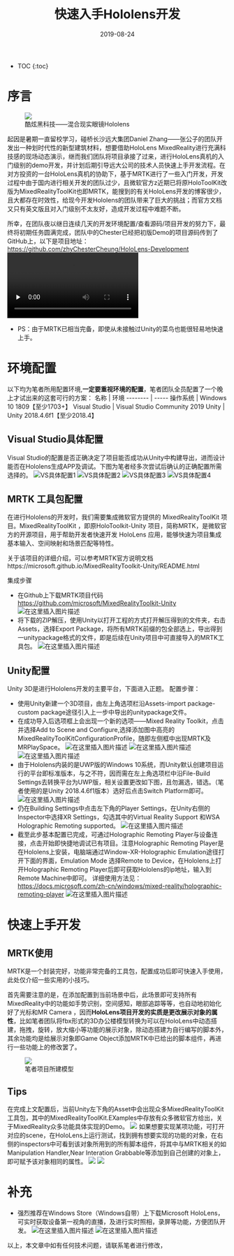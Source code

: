 ﻿---
layout: post
title: "快速入手Hololens开发"
date: 2019-08-24
excerpt: "使用MixedRealityToolKit进行HoloLens的应用开发"
tags: [unity, MRTK, Hololens]
comments: true
---
* TOC
{:toc}


#  序言

<figure>
	<img src="http://brantshi.github.io/assets/img/post_img/001.jpg">
	<figcaption>酷炫黑科技——混合现实眼镜Hololens</figcaption>
</figure>
起因是暑期一直留校学习，碰桥长沙远大集团Daniel Zhang——张公子的团队开发出一种划时代性的新型建筑材料，想要借助HoloLens MixedReality进行充满科技感的现场动态演示，继而我们团队将项目承接了过来，进行HoloLens真机的入门级别的demo开发，并计划后期引导远大公司的技术人员快速上手开发流程。在对方投资的一台HoloLens真机的协助下，基于MRTK进行了一些入门开发，开发过程中由于国内进行相关开发的团队过少，且微软官方z近期已将原HoloToolKit改版为MixedRealityToolKit也即MRTK，能搜到的有关HoloLens开发的博客很少，且大都存在时效性，给现今开发Hololens的团队带来了巨大的挑战；而官方文档又只有英文版且对入门级别不太友好，造成开发过程中难题不断。

所幸，在团队夜以继日连续几天的开发环境配置/查看源码/项目开发的努力下，最终将初期任务圆满完成，团队中的Chester已经把初版Demo的项目源码传到了GitHub上，以下是项目地址：
<a href ="https://github.com/zhyChesterCheung/HoloLens-Development">https://github.com/zhyChesterCheung/HoloLens-Development</a>
<video id="video" controls="" preload="none" poster="">
    <source id="mp4" src="http://brantshi.github.io/assets/img/video/001.mp4" type="video/mp4" />
</video>


- PS：由于MRTK已相当完备，即使从未接触过Unity的菜鸟也能很轻易地快速上手。

#  环境配置
以下均为笔者所用配置环境,**一定要重视环境的配置**，笔者团队全员配置了一个晚上才试出来的这套可行的方案：
名称     | 环境
-------- | -----
操作系统  | Windows 10 1809【至少1703+】
Visual Studio  | Visual Studio Community 2019
Unity  | Unity 2018.4.6f1【至少2018.4】

## Visual Studio具体配置
Visual Studio的配置是否正确决定了项目能否成功从Unity中构建导出，进而设计能否在Hololens生成APP及调试。下图为笔者经多次尝试后确认的正确配置所需选择的。
![VS具体配置1](https://img-blog.csdnimg.cn/20190823182200401.png?x-oss-process=image/watermark,type_ZmFuZ3poZW5naGVpdGk,shadow_10,text_aHR0cHM6Ly9ibG9nLmNzZG4ubmV0L0JyYW50X1N0YXJr,size_16,color_FFFFFF,t_70)
![VS具体配置2](https://img-blog.csdnimg.cn/2019082318224664.png?x-oss-process=image/watermark,type_ZmFuZ3poZW5naGVpdGk,shadow_10,text_aHR0cHM6Ly9ibG9nLmNzZG4ubmV0L0JyYW50X1N0YXJr,size_16,color_FFFFFF,t_70)
![VS具体配置3](https://img-blog.csdnimg.cn/20190823182429271.png?x-oss-process=image/watermark,type_ZmFuZ3poZW5naGVpdGk,shadow_10,text_aHR0cHM6Ly9ibG9nLmNzZG4ubmV0L0JyYW50X1N0YXJr,size_16,color_FFFFFF,t_70)
![VS具体配置4](https://img-blog.csdnimg.cn/20190823182500836.png)

##  MRTK 工具包配置
在进行Hololens的开发时，我们需要集成微软官方提供的 MixedRealityToolKit 项目。MixedRealityToolKit ，即原HoloToolkit-Unity 项目，简称MRTK，是微软官方的开源项目，用于帮助开发者快速开发 HoloLens 应用，能够快速为项目集成基本输入、空间映射和场景匹配等特性。

关于该项目的详细介绍，可以参考MRTK官方说明文档https://microsoft.github.io/MixedRealityToolkit-Unity/README.html

集成步骤
 - 在Github上下载MRTK项目代码 https://github.com/microsoft/MixedRealityToolkit-Unity
![在这里插入图片描述](https://img-blog.csdnimg.cn/20190823183744585.png?x-oss-process=image/watermark,type_ZmFuZ3poZW5naGVpdGk,shadow_10,text_aHR0cHM6Ly9ibG9nLmNzZG4ubmV0L0JyYW50X1N0YXJr,size_16,color_FFFFFF,t_70)
 - 将下载的ZIP解压，使用Unity以打开工程的方式打开解压得到的文件夹，右击Assets，选择Export Package，将所有MRTK前缀的包全部选上，导出得到一unitypackage格式的文件，即是后续在Unity项目中可直接导入的MRTK工具包。
![在这里插入图片描述](https://img-blog.csdnimg.cn/20190823192416100.png?x-oss-process=image/watermark,type_ZmFuZ3poZW5naGVpdGk,shadow_10,text_aHR0cHM6Ly9ibG9nLmNzZG4ubmV0L0JyYW50X1N0YXJr,size_16,color_FFFFFF,t_70)

## Unity配置
Unity 3D是进行Hololens开发的主要平台，下面进入正题。
配置步骤：
 - 使用Unity新建一个3D项目，由左上角选项栏沿Assets-import package-custom package途径引入上一步中导出的unitypackage文件。
 - 在成功导入后选项框上会出现一个新的选项——Mixed Reality Toolkit，点击并选择Add to Scene and Configure,选择添加图中高亮的MixedRealityToolKitConfigurationProfile，随即左侧框中出现MRTK及MRPlaySpace。
 ![在这里插入图片描述](https://img-blog.csdnimg.cn/20190823195120840.png) ![在这里插入图片描述](https://img-blog.csdnimg.cn/20190823195214772.png?x-oss-process=image/watermark,type_ZmFuZ3poZW5naGVpdGk,shadow_10,text_aHR0cHM6Ly9ibG9nLmNzZG4ubmV0L0JyYW50X1N0YXJr,size_16,color_FFFFFF,t_70)
![在这里插入图片描述](https://img-blog.csdnimg.cn/20190823195311416.png)
 - 由于Hololens内装的是UWP版的Windows 10系统，而Unity默认创建项目运行的平台即标准版本，与之不符，因而需在左上角选项栏中沿File-Build Settings去转换平台为UWP版，相关设置更改如下图，且勿漏选，错选。（笔者使用的是Unity 2018.4.6f1版本）选好后点击Switch Platform即可。
![在这里插入图片描述](https://img-blog.csdnimg.cn/20190823195606291.png?x-oss-process=image/watermark,type_ZmFuZ3poZW5naGVpdGk,shadow_10,text_aHR0cHM6Ly9ibG9nLmNzZG4ubmV0L0JyYW50X1N0YXJr,size_16,color_FFFFFF,t_70)
 - 仍在Building Settings中点击左下角的Player Settings，在Unity右侧的Inspector中选择XR Settings，勾选其中的Virtual Reality Support 和WSA Holographic Remoting supported。
![在这里插入图片描述](https://img-blog.csdnimg.cn/20190823195912949.png?x-oss-process=image/watermark,type_ZmFuZ3poZW5naGVpdGk,shadow_10,text_aHR0cHM6Ly9ibG9nLmNzZG4ubmV0L0JyYW50X1N0YXJr,size_16,color_FFFFFF,t_70)
 - 截至此步基本配置已完成，可通过Holographic Remoting Player与设备连接，点击开始即快捷地调试已有项目。注意Holographic Remoting Player是在Hololens上安装，电脑端通过Window-XR-Holographic Emulation途径打开下面的界面，Emulation Mode 选择Remote to Device，在Hololens上打开Holographic Remoting Player后即可获取Hololens的ip地址，输入到Remote Machine中即可。
详细使用方法见：https://docs.microsoft.com/zh-cn/windows/mixed-reality/holographic-remoting-player
![在这里插入图片描述](https://img-blog.csdnimg.cn/20190823205828382.png?x-oss-process=image/watermark,type_ZmFuZ3poZW5naGVpdGk,shadow_10,text_aHR0cHM6Ly9ibG9nLmNzZG4ubmV0L0JyYW50X1N0YXJr,size_16,color_FFFFFF,t_70)

# 快速上手开发

## MRTK使用
MRTK是一个封装完好，功能非常完备的工具包，配置成功后即可快速入手使用，此处仅介绍一些实用的小技巧。

首先需要注意的是，在添加配置到当前场景中后，此场景即可支持所有MixedReality中的功能如手势识别，空间感知，眼部追踪等等，也自动地初始化好了光标和MR Camera
，因而**HoloLens项目开发的实质是更改展示对象的属性**，比如笔者团队将fbx形式的3D办公楼模型转换为可以在HoloLens中动态搭建，拖拽，旋转，放大缩小等功能的展示对象，除动态搭建为自行编写的脚本外，其余功能均是给展示对象即Game Object添加MRTK中已给出的脚本组件，再进行一些功能上的修改罢了。
<figure>
	<img src="http://brantshi.github.io/assets/img/post_img/005.jpg">
	<figcaption>笔者项目所建模型</figcaption>
</figure>

## Tips

在完成上文配置后，当前Unity左下角的Asset中会出现众多MixedRealityToolKit工具包，其中的MixedRealityToolKit.EXamples中存放有众多微软官方给出，关于MixedReality众多功能具体实现的Demo。
<img src="http://brantshi.github.io/assets/img/post_img/002.png">
如果想要实现某项功能，可打开对应的scene，在HoloLens上运行测试，找到拥有想要实现的功能的对象，在右侧的inspectors中可看到该对象所用到的所有脚本组件，将其中与MRTK相关的如Manipulation Handler,Near Interation Grabbable等添加到自己创建的对象上，即可赋予该对象相同的属性。
<img src="http://brantshi.github.io/assets/img/post_img/004.png">
<img src="http://brantshi.github.io/assets/img/post_img/003.png">
#  补充
 - 强烈推荐在Windows Store（Windows自带）上下载Microsoft HoloLens，可实时获取设备第一视角的直播，及进行实时照相，录屏等功能，方便团队开发。
![在这里插入图片描述](https://img-blog.csdnimg.cn/20190823211522910.png?x-oss-process=image/watermark,type_ZmFuZ3poZW5naGVpdGk,shadow_10,text_aHR0cHM6Ly9ibG9nLmNzZG4ubmV0L0JyYW50X1N0YXJr,size_16,color_FFFFFF,t_70)
![在这里插入图片描述](https://img-blog.csdnimg.cn/20190823211834466.png?x-oss-process=image/watermark,type_ZmFuZ3poZW5naGVpdGk,shadow_10,text_aHR0cHM6Ly9ibG9nLmNzZG4ubmV0L0JyYW50X1N0YXJr,size_16,color_FFFFFF,t_70)

以上，本文章中如有任何技术问题，请联系笔者进行修改，
